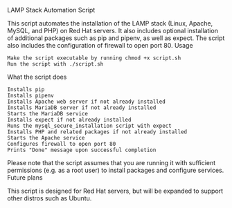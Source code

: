 LAMP Stack Automation Script

This script automates the installation of the LAMP stack (Linux, Apache, MySQL, and PHP) on Red Hat servers. It also includes optional installation of additional packages such as pip and pipenv, as well as expect. The script also includes the configuration of firewall to open port 80.
Usage

    Make the script executable by running chmod +x script.sh
    Run the script with ./script.sh

What the script does

    Installs pip
    Installs pipenv
    Installs Apache web server if not already installed
    Installs MariaDB server if not already installed
    Starts the MariaDB service
    Installs expect if not already installed
    Runs the mysql_secure_installation script with expect
    Installs PHP and related packages if not already installed
    Starts the Apache service
    Configures firewall to open port 80
    Prints "Done" message upon successful completion

Please note that the script assumes that you are running it with sufficient permissions (e.g. as a root user) to install packages and configure services.
Future plans

This script is designed for Red Hat servers, but will be expanded to support other distros such as Ubuntu.
